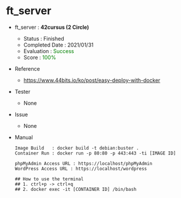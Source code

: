 
# ft_server
- ft_server : **42cursus (2 Circle)**
   - Status : Finished
   - Completed Date : 2021/01/31
   - Evaluation : <span style="color: #008000">Success</sapn>
   - Score : <span style="color: #008000">100%</sapn>

- Reference
   - https://www.44bits.io/ko/post/easy-deploy-with-docker

- Tester
  - None

- Issue
  - None

- Manual
    ```
    Image Build   : docker build -t debian:buster .
    Container Run : docker run -p 80:80 -p 443:443 -ti [IMAGE ID]

    phpMyAdmin Access URL : https://localhost/phpMyAdmin
    WordPress Access URL : https://localhost/wordpress

    ## How to use the terminal
    ## 1. ctrl+p -> ctrl+q
    ## 2. docker exec -it [CONTAINER ID] /bin/bash
    ```
